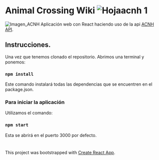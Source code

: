 # Animal Crossing Wiki ![Hojaacnh 1](https://user-images.githubusercontent.com/92334866/206874302-cefc3bfc-c3e3-4db1-81e3-c9e4687c8ce7.png)
![Imagen_ACNH](https://animal-crossing.com/new-horizons/assets/img/share-fb.jpg)
Aplicación web con React haciendo uso de la api [ACNH API](http://acnhapi.com).

## Instrucciones.
Una vez que tenemos clonado el repositorio. Abrimos una terminal y ponemos:
### `npm install`
Este comando instalará todas las dependencias que se encuentren en el package.json.
 ### Para iniciar la aplicación
 Utilizamos el comando:
 ### `npm start`
 Esta se abrirá en el puerto 3000 por defecto.

#
This project was bootstrapped with [Create React App](https://github.com/facebook/create-react-app).
